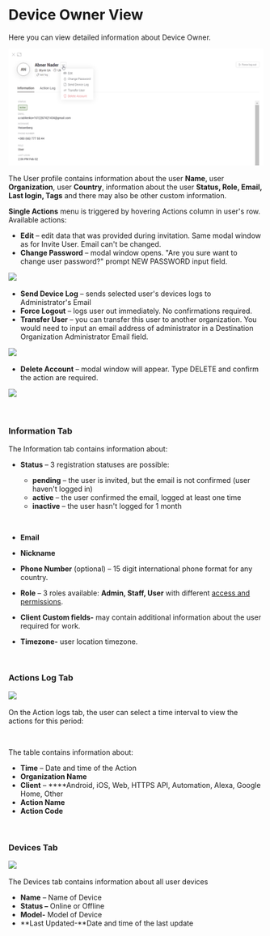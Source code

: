 # Device Owner View

Here you can view detailed information about Device Owner.

![](../../.gitbook/assets/user-action-menu.png)

  
The User profile contains information about the user **Name**, user **Organization**, user **Country**, information about the user **Status, Role, Email, Last login, Tags** and there may also be other custom information.‌

**Single Actions** menu is triggered by hovering Actions column in user's row. Available actions:‌

* **Edit** – edit data that was provided during invitation. Same modal window as for Invite User. Email can't be changed.
* **Change Password** – modal window opens. "Are you sure want to change user password?" prompt NEW PASSWORD input field.

​![](https://gblobscdn.gitbook.com/assets%2F-MBFTVMf7L6S67HOuqVC%2F-MT6hiS0aI36GBjRsTba%2F-MT7-J3EfB8vlkdqR5OW%2FChange_Password_modal.PNG?alt=media&token=b92c2f4b-fe91-427c-95d3-736d7464cc82)‌

* **Send Device Log** – sends selected user's devices logs to Administrator's Email
* **Force Logout** – logs user out immediately. No confirmations required.
* **Transfer User** – you can transfer this user to another organization. You would need to input an email address of administrator in a Destination Organization Administrator Email field.

​![](https://gblobscdn.gitbook.com/assets%2F-MBFTVMf7L6S67HOuqVC%2F-MT6hiS0aI36GBjRsTba%2F-MT6zkeGOEe_spfFZUPp%2Ftransfer_user.PNG?alt=media&token=e8915d86-f0c6-4151-9f13-a5b6ad2c12f3)‌

* **Delete Account** – modal window will appear. Type DELETE and confirm the action are required.

​![](https://gblobscdn.gitbook.com/assets%2F-MBFTVMf7L6S67HOuqVC%2F-MT6hiS0aI36GBjRsTba%2F-MT6zIe4imh5mVGVucwl%2FDelete_user_modal.gif?alt=media&token=8842b895-d023-4f5e-9cb9-efa65eaeee5b)

​‌

### Information Tab <a id="information-tab"></a>

The Information tab contains information about:‌

* **Status** – 3 registration statuses are possible:

  * **pending** – the user is invited, but the email is not confirmed \(user haven't logged in\)
  * **active** – the user confirmed the email, logged at least one time
  * **inactive** – the user hasn't logged for 1 month

  ​

* **Email**
* **Nickname**
* **Phone Number** \(optional\) – 15 digit international phone format for any country.
* **Role** – 3 roles available: **Admin, Staff, User** with different [access and permissions](https://app.gitbook.com/@blynk-iot/s/en/blynk.console/for-developers/settings/access).
* **Client Custom fields-** may contain additional information about the user required for work.
* **Timezone-** user location timezone.

‌

### Actions Log Tab <a id="actions-log-tab"></a>

​![](https://gblobscdn.gitbook.com/assets%2F-MBFTVMf7L6S67HOuqVC%2F-MUS_7EQcoNCzQbrQiOz%2F-MUS_gWYhC5mzbJCq72d%2Fuser%20action%20log.png?alt=media&token=80d3c559-3d40-4f85-9716-b5dbb84063e9)‌

On the Action logs tab, the user can select a time interval to view the actions for this period:

​‌

The table contains information about:‌

* **Time** – Date and time of the Action
* **Organization Name**
* **Client** – ****Android, iOS, Web, HTTPS API, Automation, Alexa, Google Home, Other
* **Action Name**
* **Action Code**

​‌

### Devices Tab <a id="devices-tab"></a>

​![](https://gblobscdn.gitbook.com/assets%2F-MBFTVMf7L6S67HOuqVC%2F-MUSamqSCHLYr7U5Z7QF%2F-MUSdpSqfjHB2TAIShly%2Fuser%20devices.png?alt=media&token=ea22b899-56c1-46c5-8122-777ba2286a8d)‌

The Devices tab contains information about all user devices‌

* **Name** – Name of Device
* **Status –** Online or Offline
* **Model-** Model of Device
* **Last Updated-**Date and time of the last update

